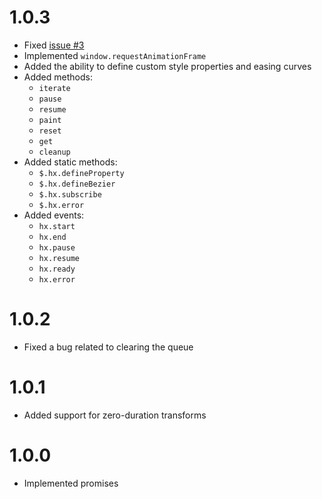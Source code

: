 1.0.3
=====
- Fixed [issue #3](https://github.com/millennialmedia/jquery.hx/issues/3)
- Implemented `window.requestAnimationFrame`
- Added the ability to define custom style properties and easing curves
- Added methods:
    - `iterate`
    - `pause`
    - `resume`
    - `paint`
    - `reset`
    - `get`
    - `cleanup`
- Added static methods:
    - `$.hx.defineProperty`
    - `$.hx.defineBezier`
    - `$.hx.subscribe`
    - `$.hx.error`
- Added events:
    - `hx.start`
    - `hx.end`
    - `hx.pause`
    - `hx.resume`
    - `hx.ready`
    - `hx.error`

1.0.2
=====
- Fixed a bug related to clearing the queue

1.0.1
=====
- Added support for zero-duration transforms

1.0.0
=====
- Implemented promises
